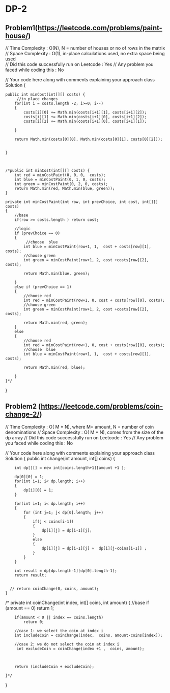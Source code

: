 # DP-2

## Problem1(https://leetcode.com/problems/paint-house/)
// Time Complexity : O(N), N = number of houses or no of rows in the matrix
// Space Complexity : O(1), in-place calculations used, no extra space being used  
// Did this code successfully run on Leetcode : Yes
// Any problem you faced while coding this : No


// Your code here along with comments explaining your approach
class Solution {
    
    public int minCost(int[][] costs) {
         //in place changes
        for(int i = costs.length -2; i>=0; i--)
        {
            costs[i][0] += Math.min(costs[i+1][1], costs[i+1][2]);
            costs[i][1] += Math.min(costs[i+1][0], costs[i+1][2]);
            costs[i][2] += Math.min(costs[i+1][0], costs[i+1][1]);
            
        }
        
        return Math.min(costs[0][0], Math.min(costs[0][1], costs[0][2]));
            
        
    }
    
    
    
    /*public int minCost(int[][] costs) {
        int red = minCostPaint(0, 0, 0,  costs);
        int blue = minCostPaint(0, 1, 0, costs);
        int green = minCostPaint(0, 2, 0, costs);
        return Math.min(red, Math.min(blue, green));
    }
    
    private int minCostPaint(int row, int prevChoice, int cost, int[][] costs)
    {
        //base
        if(row >= costs.length ) return cost;
        
        //logic 
        if (prevChoice == 0)
        {
             //choose  blue
            int blue = minCostPaint(row+1, 1,  cost + costs[row][1], costs);
            //choose green
            int green = minCostPaint(row+1, 2, cost +costs[row][2], costs);
            
            return Math.min(blue, green);
            
        }
        else if (prevChoice == 1)
        {
            //choose red
            int red = minCostPaint(row+1, 0, cost + costs[row][0], costs);
            //choose green
            int green = minCostPaint(row+1, 2, cost +costs[row][2], costs);
            
            return Math.min(red, green);
        }
        else 
        {
            //choose red
            int red = minCostPaint(row+1, 0, cost + costs[row][0], costs);
            //choose  blue
            int blue = minCostPaint(row+1, 1,  cost + costs[row][1], costs);

            return Math.min(red, blue);
            
        }
    }*/
}
             

## Problem2 (https://leetcode.com/problems/coin-change-2/)
// Time Complexity : O( M * N), where M= amount, N = number of coin denominations 
// Space Complexity : O( M * N), comes from the size of the dp array
// Did this code successfully run on Leetcode : Yes
// Any problem you faced while coding this : No


// Your code here along with comments explaining your approach
class Solution {
    public int change(int amount, int[] coins) {
      
        int dp[][] = new int[coins.length+1][amount +1 ];
        
        dp[0][0] = 1;
        for(int i=1; i< dp.length; i++)
        {
            dp[i][0] = 1;
        }
        
        for(int i=1; i< dp.length; i++)
        {
            for (int j=1; j< dp[0].length; j++)
            {
                if(j < coins[i-1])
                {
                    dp[i][j] = dp[i-1][j];
                }
                else
                {
                    dp[i][j] = dp[i-1][j] +  dp[i][j-coins[i-1]] ;
                }
            }
        }
        
        int result = dp[dp.length-1][dp[0].length-1];
        return result;
        
        
      // return coinChange(0, coins, amount);
    }
    
   /* private int coinChange(int index, int[] coins, int amount)
    {
        //base 
        if (amount == 0)
            return 1;
        
        if(amount < 0 || index == coins.length)
            return 0;
        
        //case 1: we select the coin at index i 
        int includeCoin = coinChange(index,  coins, amount-coins[index]);
        
        //case 2: we do not select the coin at index i 
         int excludeCoin = coinChange(index +1 ,  coins, amount);
        
        
        
        return (includeCoin + excludeCoin);
        
    }*/
}
